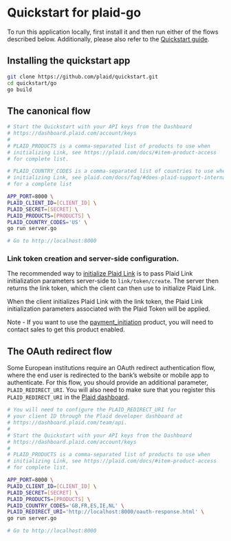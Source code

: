 # Quickstart for plaid-go

To run this application locally, first install it and then run either of the flows described below. Additionally, please also refer to the [Quickstart guide](https://plaid.com/docs/quickstart).

## Installing the quickstart app
``` bash
git clone https://github.com/plaid/quickstart.git
cd quickstart/go
go build
```

## The canonical flow
``` bash
# Start the Quickstart with your API keys from the Dashboard
# https://dashboard.plaid.com/account/keys
#
# PLAID_PRODUCTS is a comma-separated list of products to use when
# initializing Link, see https://plaid.com/docs/#item-product-access
# for complete list.

# PLAID_COUNTRY_CODES is a comma-separated list of countries to use when
# initializing Link, see plaid.com/docs/faq/#does-plaid-support-international-bank-accounts-
# for a complete list

APP_PORT=8000 \
PLAID_CLIENT_ID=[CLIENT_ID] \
PLAID_SECRET=[SECRET] \
PLAID_PRODUCTS=[PRODUCTS] \
PLAID_COUNTRY_CODES='US' \
go run server.go

# Go to http://localhost:8000
```
### Link token creation and server-side configuration.
The recommended way to [initialize Plaid Link](https://plaid.com/docs/#create-link-token)
is to pass Plaid Link initialization parameters server-side to `link/token/create`. The server then returns the link token,
which the client can then use to initialize Plaid Link.

When the client initializes Plaid Link with the link token, the Plaid Link
initialization parameters associated with the Plaid Token will be applied.

Note - If you want to use the [payment_initiation][payment-initiation] product, you
will need to contact sales to get this product enabled.

## The OAuth redirect flow
Some European institutions require an OAuth redirect authentication flow,
where the end user is redirected to the bank’s website or mobile app to
authenticate. For this flow, you should provide an additional parameter,
`PLAID_REDIRECT_URI`. You will also need to make sure that you register
this `PLAID_REDIRECT_URI` in the [Plaid dashboard][dashboard-api-section].

``` bash
# You will need to configure the PLAID_REDIRECT_URI for
# your client ID through the Plaid developer dashboard at
# https://dashboard.plaid.com/team/api.
#
# Start the Quickstart with your API keys from the Dashboard
# https://dashboard.plaid.com/account/keys
#
# PLAID_PRODUCTS is a comma-separated list of products to use when
# initializing Link, see https://plaid.com/docs/#item-product-access
# for complete list.

APP_PORT=8000 \
PLAID_CLIENT_ID=[CLIENT_ID] \
PLAID_SECRET=[SECRET] \
PLAID_PRODUCTS=[PRODUCTS] \
PLAID_COUNTRY_CODES='GB,FR,ES,IE,NL' \
PLAID_REDIRECT_URI='http://localhost:8000/oauth-response.html' \
go run server.go

# Go to http://localhost:8000
```

[dashboard-api-section]: https://dashboard.plaid.com/team/api
[payment-initiation]: https://plaid.com/docs/#payment-initiation

